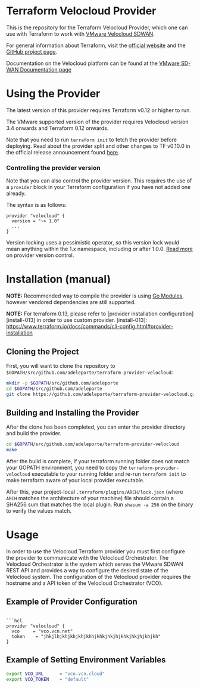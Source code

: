 # Terraform Velocloud Provider

This is the repository for the Terraform Velocloud Provider, which one can use with
Terraform to work with [VMware Velocloud SDWAN][vmware-nsxt].

[vmware-nsxt]: https://www.vmware.com/fr/products/sd-wan-by-velocloud.html

For general information about Terraform, visit the [official
website][tf-website] and the [GitHub project page][tf-github].

[tf-website]: https://terraform.io/
[tf-github]: https://github.com/hashicorp/terraform


Documentation on the Velocloud platform can be found at the [VMware SD-WAN Documentation page](https://www.vmware.com/fr/products/sd-wan-by-velocloud.html)


# Using the Provider

The latest version of this provider requires Terraform v0.12 or higher to run.

The VMware supported version of the provider requires Velocloud version 3.4 onwards and Terraform 0.12 onwards.


Note that you need to run `terraform init` to fetch the provider before
deploying. Read about the provider split and other changes to TF v0.10.0 in the
official release announcement found [here][tf-0.10-announce].

[tf-0.10-announce]: https://www.hashicorp.com/blog/hashicorp-terraform-0-10/

### Controlling the provider version

Note that you can also control the provider version. This requires the use of a
`provider` block in your Terraform configuration if you have not added one
already.

The syntax is as follows:

```hcl
provider "velocloud" {
  version = "~> 1.0"
  ...
}
```


Version locking uses a pessimistic operator, so this version lock would mean
anything within the 1.x namespace, including or after 1.0.0. [Read
more][provider-vc] on provider version control.

[provider-vc]: https://www.terraform.io/docs/configuration/providers.html#provider-versions

# Installation (manual)


**NOTE:** Recommended way to compile the provider is using [Go Modules](https://blog.golang.org/using-go-modules), however vendored dependencies are still supported.

**NOTE:** For terraform 0.13, please refer to [provider installation configuration][install-013] in order to use custom provider.
[install-013]: https://www.terraform.io/docs/commands/cli-config.html#provider-installation


## Cloning the Project

First, you will want to clone the repository to
`$GOPATH/src/github.com/adeleporte/terraform-provider-velocloud`:

```sh
mkdir -p $GOPATH/src/github.com/adeleporte
cd $GOPATH/src/github.com/adeleporte
git clone https://github.com/adeleporte/terraform-provider-velocloud.git
```

## Building and Installing the Provider

After the clone has been completed, you can enter the provider directory and build the provider.

```sh
cd $GOPATH/src/github.com/adeleporte/terraform-provider-velocloud
make
```

After the build is complete, if your terraform running folder does not match your GOPATH environment, you need to copy the `terraform-provider-velocloud` executable to your running folder and re-run `terraform init` to make terraform aware of your local provider executable.

After this, your project-local `.terraform/plugins/ARCH/lock.json` (where `ARCH`
matches the architecture of your machine) file should contain a SHA256 sum that
matches the local plugin. Run `shasum -a 256` on the binary to verify the values
match.

# Usage

In order to use the Velocloud Terraform provider you must first configure the provider to communicate with the Velocloud Orchestrator. The Velocloud Orchestrator is the system which serves the VMware SDWAN REST API and provides a way to configure the desired state of the Velocloud system. The configuration of the Velocloud provider requires the hostname and a API token of the Velocloud Orchestrator (VCO).



## Example of Provider Configuration


```

```hcl
provider "velocloud" {
  vco     = "vco.vcn.net"
  token    = "jhkjlhjkhjkhjkhjkhhjkhkjhkjhjkhkjhkjhjkhjkh"
}
```

## Example of Setting Environment Variables

```sh
export VCO_URL      = "vco.vcn.cloud"
export VCO_TOKEN    = "default"
```
